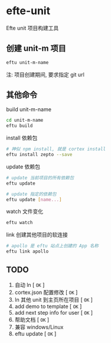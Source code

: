 # efte-unit

Efte unit 项目构建工具

## 创建 unit-m 项目

```bash
eftu unit-m-name
```
注: 项目创建期间, 要求指定 git url

## 其他命令

build unit-m-name

```bash
cd unit-m-name
eftu build
```

install 依赖包

```bash
# 神似 npm install, 就是 cortex install
eftu install zepto --save
```

update 依赖包

```bash
# update 当前项目的所有依赖包
eftu update

# update 指定的依赖包
eftu update [name...]
```

watch 文件变化

```bash
eftu watch
```

link 创建其他项目的软连接

```bash
# apollo 是 eftu 站点上创建的 App 名称
eftu link apollo
```

## TODO
1. 自动 ln [ `OK` ]
2. cortex.json 配置修改 [ `OK` ]
3. ln 其他 unit 到主页所在项目 [ `OK` ]
4. add demo to template [ `OK` ]
5. add next step info for user [ `OK` ]
6. 帮助文档 [ `OK` ]
7. 兼容 windows/Linux
8. eftu update [ `OK` ]
